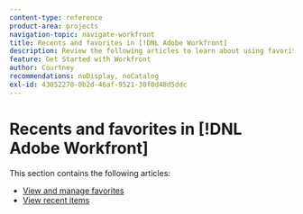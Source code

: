 ```yaml
---
content-type: reference
product-area: projects
navigation-topic: navigate-workfront
title: Recents and favorites in [!DNL Adobe Workfront]
description: Review the following articles to learn about using favorites and recents in Workfront.
feature: Get Started with Workfront
author: Courtney
recommendations: noDisplay, noCatalog
exl-id: 43052270-0b2d-46af-9521-30f0d48d5ddc
---
```

# Recents and favorites in [!DNL Adobe Workfront]

This section contains the following articles:

* [View and manage favorites](../../../workfront-basics/navigate-workfront/recent-and-favorites/view-and-manage-favorites.md)
* [View recent items](../../../workfront-basics/navigate-workfront/recent-and-favorites/view-recent-items.md)
